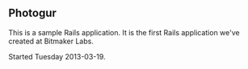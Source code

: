 ## Photogur

This is a sample Rails application. It is the first Rails application we've created at Bitmaker Labs.

Started Tuesday 2013-03-19.